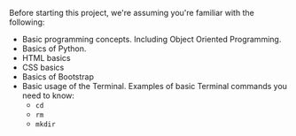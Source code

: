 Before starting this project, we're assuming you're familiar with the following:

- Basic programming concepts. Including Object Oriented Programming.
- Basics of Python.
- HTML basics
- CSS basics
- Basics of Bootstrap
- Basic usage of the Terminal. Examples of basic Terminal commands you need to know:
  - `cd`
  - `rm`
  - `mkdir`
